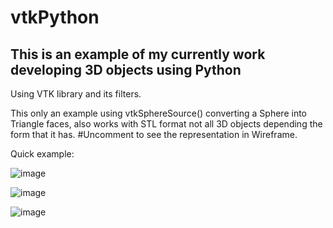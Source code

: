 # vtkPython

## This is an example of my currently work developing 3D objects using Python

Using VTK library and its filters.

This only an example using vtkSphereSource() converting a Sphere into Triangle faces, also works with STL format not all 3D objects depending the form that it has. 
#Uncomment to see the representation in Wireframe.

Quick example:

![image](https://user-images.githubusercontent.com/57594425/171425167-f04132aa-bacb-4122-bc6f-dc8d9d40ce21.png)

![image](https://user-images.githubusercontent.com/57594425/171412201-a7cc286c-f8f9-4af8-aa83-40ec76783a87.png)

![image](https://user-images.githubusercontent.com/57594425/171432373-a1df01b2-56d9-4c13-bebc-71df5497e5cd.png)

